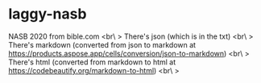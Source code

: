 # laggy-nasb
NASB 2020 from bible.com <br\ >
There's json (which is in the txt) <br\ >
There's markdown (converted from json to markdown at https://products.aspose.app/cells/conversion/json-to-markdown) <br\ >
There's html (converted from markdown to html at https://codebeautify.org/markdown-to-html) <br\ >
